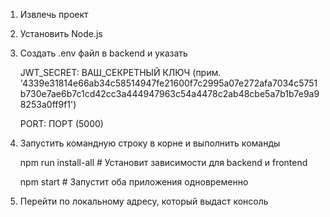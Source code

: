 1. Извлечь проект
2. Установить Node.js
3. Создать .env файл в backend и указать
   
   JWT_SECRET: ВАШ_СЕКРЕТНЫЙ КЛЮЧ (прим. '4339e31814e66ab34c58514947fe21600f7c2995a07e272afa7034c5751b730e7ae6b7c1cd42cc3a444947963c54a4478c2ab48cbe5a7b1b7e9a98253a0ff9f1')
   
   PORT: ПОРТ (5000)
   
5. Запустить командную строку в корне и выполнить команды

      npm run install-all  # Установит зависимости для backend и frontend
   
      npm start            # Запустит оба приложения одновременно

6. Перейти по локальному адресу, который выдаст консоль
